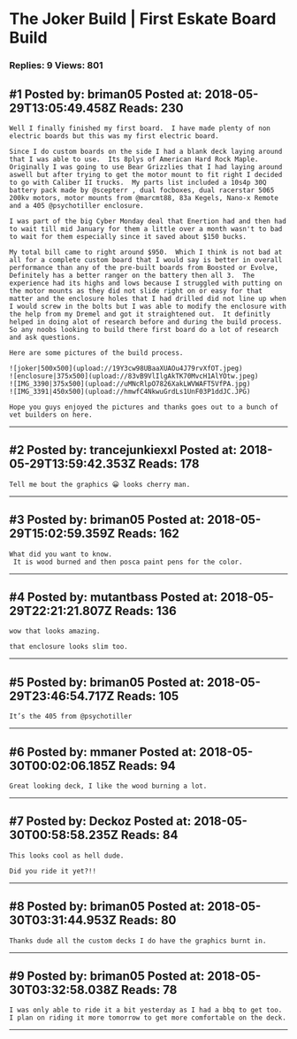 # The Joker Build &#124; First Eskate Board Build

### Replies: 9 Views: 801

## \#1 Posted by: briman05 Posted at: 2018-05-29T13:05:49.458Z Reads: 230

```
Well I finally finished my first board.  I have made plenty of non electric boards but this was my first electric board.

Since I do custom boards on the side I had a blank deck laying around that I was able to use.  Its 8plys of American Hard Rock Maple. Originally I was going to use Bear Grizzlies that I had laying around aswell but after trying to get the motor mount to fit right I decided to go with Caliber II trucks.  My parts list included a 10s4p 30Q battery pack made by @scepterr , dual focboxes, dual racerstar 5065 200kv motors, motor mounts from @marcmt88, 83a Kegels, Nano-x Remote and a 405 @psychotiller enclosure.

I was part of the big Cyber Monday deal that Enertion had and then had to wait till mid January for them a little over a month wasn't to bad to wait for them especially since it saved about $150 bucks.

My total bill came to right around $950.  Which I think is not bad at all for a complete custom board that I would say is better in overall performance than any of the pre-built boards from Boosted or Evolve,  Definitely has a better ranger on the battery then all 3.  The experience had its highs and lows because I struggled with putting on the motor mounts as they did not slide right on or easy for that matter and the enclosure holes that I had drilled did not line up when I would screw in the bolts but I was able to modify the enclosure with the help from my Dremel and got it straightened out.  It definitly helped in doing alot of research before and during the build process.  So any noobs looking to build there first board do a lot of research and ask questions.

Here are some pictures of the build process.

![joker|500x500](upload://19Y3cw98UBaaXUAOu4J79rvXfOT.jpeg)
![enclosure|375x500](upload://83vB9VlIlgAkTK70MvcH1AlYOtw.jpeg)
![IMG_3390|375x500](upload://uMNcRlpO7826XakLWVWAFT5VfPA.jpg)
![IMG_3391|450x500](upload://hmwfC4NkwuGrdLs1UnF03P1ddJC.JPG)

Hope you guys enjoyed the pictures and thanks goes out to a bunch of vet builders on here.
```

---
## \#2 Posted by: trancejunkiexxl Posted at: 2018-05-29T13:59:42.353Z Reads: 178

```
Tell me bout the graphics 😀 looks cherry man.
```

---
## \#3 Posted by: briman05 Posted at: 2018-05-29T15:02:59.359Z Reads: 162

```
What did you want to know.
 It is wood burned and then posca paint pens for the color.
```

---
## \#4 Posted by: mutantbass Posted at: 2018-05-29T22:21:21.807Z Reads: 136

```
wow that looks amazing.

that enclosure looks slim too.
```

---
## \#5 Posted by: briman05 Posted at: 2018-05-29T23:46:54.717Z Reads: 105

```
It’s the 405 from @psychotiller
```

---
## \#6 Posted by: mmaner Posted at: 2018-05-30T00:02:06.185Z Reads: 94

```
Great looking deck, I like the wood burning a lot.
```

---
## \#7 Posted by: Deckoz Posted at: 2018-05-30T00:58:58.235Z Reads: 84

```
This looks cool as hell dude. 

Did you ride it yet?!!
```

---
## \#8 Posted by: briman05 Posted at: 2018-05-30T03:31:44.953Z Reads: 80

```
Thanks dude all the custom decks I do have the graphics burnt in.
```

---
## \#9 Posted by: briman05 Posted at: 2018-05-30T03:32:58.038Z Reads: 78

```
I was only able to ride it a bit yesterday as I had a bbq to get too. I plan on riding it more tomorrow to get more comfortable on the deck.
```

---
